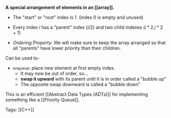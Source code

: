 **A special arrangement of elements in an [[array]].**
- The "start" or "root" index is 1. (index 0 is empty and unused)
- Every index $i$ has a "parent" index ($i/2$) and two child indexes ($i*2$,$i*2+1$)

- *Ordering Property*: We will make sure to keep the array arranged so that all "parents" have lower priority than their children.

Can be used to-
- `enqueue`: place new element at first empty index.
	- It may now be out of order, so...
	- **swap it upward** with its parent until it is in order called a "bubble up"
	- The opposite swap downward is called a "bubble down"

This is an efficient [[Abstract Data Types (ADTs)]] for implementing something like a [[Priority Queue]].

Tags:
[[C++]]